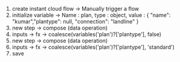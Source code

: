 1. create instant cloud flow -> Manually trigger a flow
2. initialize variable -> Name : plan, type : object, value : { "name": "kumar","plantype": null, "connection": "landline" }
3. new step -> compose (data operation)
4. inputs -> fx -> coalesce(variables('plan')?['plantype'], false)
5. new step -> compose (data operation)
6. inputs -> fx -> coalesce(variables('plan')?['plantype'], 'standard')
7. save